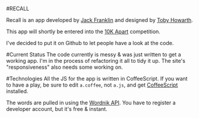 #RECALL

Recall is an app developed by [Jack Franklin](http://twitter.com/Jack_Franklin) and designed by [Toby Howarth](http://twitter.com/TobyHowarth).

This app will shortly be entered into the [10K Apart](http://10k.aneventapart.com) competition. 

I've decided to put it on Github to let people have a look at the code.

#Current Status
The code currently is messy & was just written to get a working app. I'm in the process of refactoring it all to tidy it up.
The site's "responsiveness" also needs some working on.

#Technologies
All the JS for the app is written in CoffeeScript. If you want to have a play, be sure to edit `a.coffee`, not `a.js`, and get [CoffeeScript](http://jackfranklin.co.uk/blog/2011/09/javascript-coffeescript) installed.

The words are pulled in using the [Wordnik API](http://developer.wordnik.com/). You have to register a developer account, but it's free & instant. 

